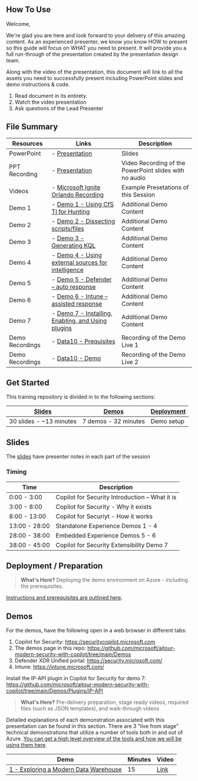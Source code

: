 ## How To Use

Welcome,

We're glad you are here and look forward to your delivery of this amazing content. As an experienced presenter, we know you know HOW to present so this guide will focus on WHAT you need to present. It will provide you a full run-through of the presentation created by the presentation design team. 

Along with the video of the presentation, this document will link to all the assets you need to successfully present including PowerPoint slides and demo instructions &
code.

1.  Read document in its entirety.
2.  Watch the video presentation
3.  Ask questions of the Lead Presenter

## File Summary

| Resources          | Links                            | Description |
|-------------------|----------------------------------|-------------------|
| PowerPoint        | - [Presentation](presentations.md) | Slides |
| PPT Recording     | - [Presentation](https://globaleventcdn.blob.core.windows.net/assets/data/data10/DATA10.mp4) | Video Recording of the PowerPoint slides with no audio |
| Videos            | - [Microsoft Ignite Orlando Recording](https://myignite.techcommunity.microsoft.com/sessions/84354) | Example Presetations of this Session |
| Demo 1             | - [Demo 1 - Using CfS TI for Hunting](https://github.com/microsoft/aitour-modern-security-with-copilot/blob/main/Demos/Prompts/Hunting.md) | Additional Demo Content | 
| Demo 2             | - [Demo 2 - Dissecting scripts/files](https://github.com/microsoft/aitour-modern-security-with-copilot/blob/main/Demos/Prompts/Dissecting_Scripts.md) | Additional Demo Content | 
| Demo 3             | - [Demo 3 - Generating KQL](https://github.com/microsoft/aitour-modern-security-with-copilot/blob/main/Demos/Prompts/Generate_KQL.md) | Additional Demo Content | 
| Demo 4             | - [Demo 4 - Using external sources for intelligence](https://github.com/microsoft/aitour-modern-security-with-copilot/blob/main/Demos/Prompts/External_Sources.md) | Additional Demo Content | 
| Demo 5             | - [Demo 5 - Defender – auto response](demos/README.md#demo-1---exploring-a-modern-data-warehouse) | Additional Demo Content | 
| Demo 6             | - [Demo 6 - Intune – assisted response](demos/README.md#demo-1---exploring-a-modern-data-warehouse) | Additional Demo Content | 
| Demo 7             | - [Demo 7 - Installing, Enabling, and Using plugins](https://github.com/microsoft/aitour-modern-security-with-copilot/tree/main/Demos/Plugins/IP-API) | Additional Demo Content | 
| Demo Recordings           | - [Data10 - Prequisites](https://globaleventcdn.blob.core.windows.net/assets/data/data10/Data10_Prerequisites-NoAudio.mp4) | Recording of the Demo Live 1 | 
| Demo Recordings           | - [Data10 - Demo](https://globaleventcdn.blob.core.windows.net/assets/data/data10/Data10-Demo-NoAudio.mp4 ) | Recording of the Demo Live 2 | 

## Get Started

This training repository is divided in to the following sections:

| [Slides](#slides) | [Demos](demos/README.md) | [Deployment](deployment/README.md) | 
|-------------------|---------------------------|--------------------------------------
| 30 slides - ~13 minutes| 7 demos - 32 minutes | Demo setup

## Slides

The [slides](presentations.md) have presenter notes in each part of the session

### Timing

| Time        | Description 
--------------|-------------
0:00 - 3:00   | Copilot for Security Introduction – What it is
3:00 - 8:00   | Copilot for Security - Why it exists
8:00 - 13:00  | Copilot for Securiyt - How it works
13:00 - 28:00 | Standalone Experience Demos 1 - 4
28:00 - 38:00 | Embedded Experience Demos 5 - 6
38:00 - 45:00 | Copilot for Security Extensibility Demo 7

## Deployment / Preparation

>**What's Here?** Deploying the demo environment on Azure - including the prerequisites.

[Instructions and prerequisites are outlined here](deployment/README.md). 


## Demos

For the demos, have the following open in a web browser in different tabs:

1. Copilot for Security: https://securitycopilot.microsoft.com
2. The demos page in this repo: https://github.com/microsoft/aitour-modern-security-with-copilot/tree/main/Demos
3. Defender XDR Unified portal: https://security.microsoft.com/
4. Intune: https://intune.microsoft.com/

Install the IP-API plugin in Copilot for Security for demo 7: https://github.com/microsoft/aitour-modern-security-with-copilot/tree/main/Demos/Plugins/IP-API

> **What's Here?** Pre-delivery preparation, stage ready videos, required files (such as JSON templates), and walk-through videos

Detailed explanations of each demonstration associated with this presentation can be found in this section. There are 3 "live from stage" technical demonstrations that utilize a number of tools both in and out of Azure. [You can get a high level overview of the tools and how we will be using them here](demos/README.md).

| Demo 	                                                                                               | Minutes | Video |
-------------------------------------------------------------------------------------------------------|---------|----------------- | 
|  [1 - Exploring a Modern Data Warehouse](demos/README.md#demo-1---exploring-a-modern-data-warehouse) | 15       | [Link](https://globaleventcdn.blob.core.windows.net/assets/data/data10/Data10-Demo-NoAudio.mp4) |


